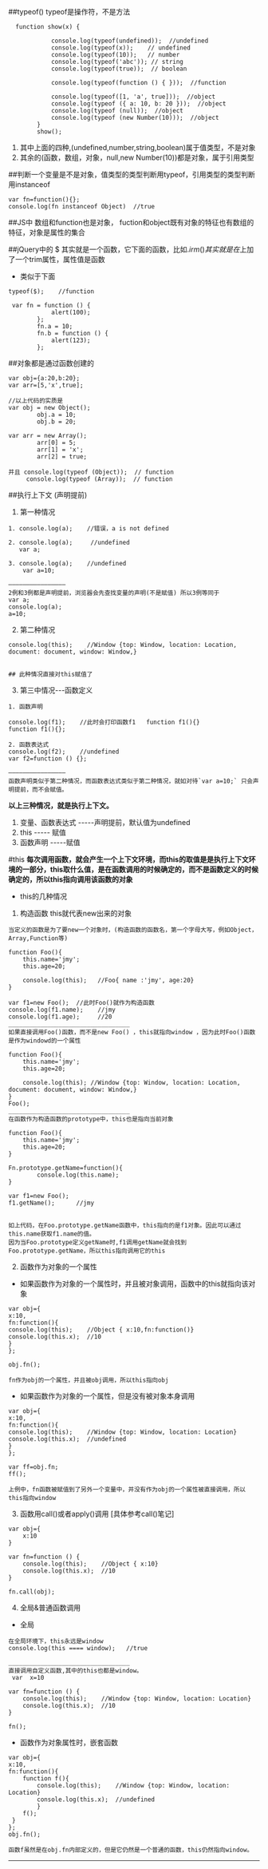 ##typeof()  typeof是操作符，不是方法
```
  function show(x) {

            console.log(typeof(undefined));  //undefined  
            console.log(typeof(x));    // undefined
            console.log(typeof(10));   // number
            console.log(typeof('abc')); // string
            console.log(typeof(true));  // boolean

            console.log(typeof(function () { }));  //function

            console.log(typeof([1, 'a', true]));  //object
            console.log(typeof ({ a: 10, b: 20 }));  //object
            console.log(typeof (null));  //object
            console.log(typeof (new Number(10)));  //object
        }
        show();
```

1. 其中上面的四种,(undefined,number,string,boolean)属于值类型，不是对象
2. 其余的(函数，数组，对象，null,new Number(10))都是对象，属于引用类型

##判断一个变量是不是对象，值类型的类型判断用typeof，引用类型的类型判断用instanceof
```
var fn=function(){};
console.log(fn instanceof Object)  //true
```

##JS中 数组和function也是对象， fuction和object既有对象的特征也有数组的特征，对象是属性的集合

##jQuery中的 $ 其实就是一个函数，它下面的函数，比如$. irm()其实就是在$上加了一个trim属性，属性值是函数
- 类似于下面
```
typeof($);    //function

 var fn = function () {
            alert(100);
        };
        fn.a = 10;
        fn.b = function () {
            alert(123);
        };
```

##对象都是通过函数创建的
```
var obj={a:20,b:20};
var arr=[5,'x',true];

//以上代码的实质是
var obj = new Object();
        obj.a = 10;
        obj.b = 20;

var arr = new Array();
        arr[0] = 5;
        arr[1] = 'x';
        arr[2] = true;

并且 console.log(typeof (Object));  // function
     console.log(typeof (Array));  // function
```


##执行上下文  (声明提前)
1. 第一种情况

```
1. console.log(a);    //错误，a is not defined

2. console.log(a);     //undefined
   var a;

3. console.log(a);    //undefined
    var a=10;

————————————————
2例和3例都是声明提前，浏览器会先查找变量的声明(不是赋值) 所以3例等同于
var a;
console.log(a);
a=10;

```

2. 第二种情况

```
console.log(this);    //Window {top: Window, location: Location, document: document, window: Window,}


## 此种情况直接对this赋值了
```

3. 第三中情况---函数定义

```
1. 函数声明

console.log(f1);    //此时会打印函数f1   function f1(){}
function f1(){};

2. 函数表达式
console.log(f2);    //undefined   
var f2=function () {};

————————————————
函数声明类似于第二种情况，而函数表达式类似于第二种情况，就如对待`var a=10;` 只会声明提前，而不会赋值。
```

**以上三种情况，就是执行上下文。**
1. 变量、函数表达式  -----声明提前，默认值为undefined
2. this  ----- 赋值
3. 函数声明 -----赋值

#this
**每次调用函数，就会产生一个上下文环境，而this的取值是是执行上下文环境的一部分，this取什么值，是在函数调用的时候确定的，而不是函数定义的时候确定的，所以this指向调用该函数的对象**

- this的几种情况

1. 构造函数
this就代表new出来的对象

```
当定义的函数是为了要new一个对象时，(构造函数的函数名，第一个字母大写，例如Object，Array,Function等)

function Foo(){ 
    this.name='jmy';
    this.age=20;

    console.log(this);   //Foo{ name :'jmy', age:20}
}

var f1=new Foo();  //此时Foo()就作为构造函数
console.log(f1.name);    //jmy
console.log(f1.age);     //20
__________________________________
如果直接调用Foo()函数，而不是new Foo() ，this就指向window ，因为此时Foo()函数是作为windowd的一个属性

function Foo(){ 
    this.name='jmy';
    this.age=20;

    console.log(this); //Window {top: Window, location: Location, document: document, window: Window,}
}
Foo();
__________________________________
在函数作为构造函数的prototype中，this也是指向当前对象

function Foo(){ 
    this.name='jmy';
    this.age=20;
}

Fn.prototype.getName=function(){ 
        console.log(this.name);
}

var f1=new Foo();
f1.getName();      //jmy


如上代码，在Foo.prototype.getName函数中，this指向的是f1对象。因此可以通过this.name获取f1.name的值。
因为当Foo.prototype定义getName时,f1调用getName就会找到Foo.prototype.getName，所以this指向调用它的this
```

2. 函数作为对象的一个属性
- 如果函数作为对象的一个属性时，并且被对象调用，函数中的this就指向该对象
```
var obj={
x:10,
fn:function(){
console.log(this);    //Object { x:10,fn:function()}
console.log(this.x);  //10
}
};

obj.fn();

fn作为obj的一个属性，并且被obj调用，所以this指向obj

```

- 如果函数作为对象的一个属性，但是没有被对象本身调用
```
var obj={
x:10,
fn:function(){
console.log(this);    //Window {top: Window, location: Location}
console.log(this.x);  //undefined
}
};

var ff=obj.fn;
ff();

上例中，fn函数被赋值到了另外一个变量中，并没有作为obj的一个属性被直接调用，所以this指向window
```

3. 函数用call()或者apply()调用  [具体参考call()笔记]

```
var obj={ 
    x:10
}

var fn=function () { 
    console.log(this);    //Object { x:10}
    console.log(this.x);  //10
}

fn.call(obj);
```

4. 全局&普通函数调用
- 全局
```
在全局环境下，this永远是window
console.log(this ==== window);   //true 

__________________________________
直接调用自定义函数,其中的this也都是window。
 var  x=10

var fn=function () { 
    console.log(this);    //Window {top: Window, location: Location}
    console.log(this.x);  //10
}

fn();
```

- 函数作为对象属性时，嵌套函数
```
var obj={
x:10,
fn:function(){
    function f(){
        console.log(this);    //Window {top: Window, location: Location}
        console.log(this.x);  //undefined
        }
    f();
 }
};
obj.fn();

函数f虽然是在obj.fn内部定义的，但是它仍然是一个普通的函数，this仍然指向window。
```

---

